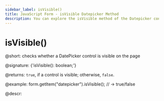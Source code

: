 ```yaml
---
sidebar_label: isVisible()
title: JavaScript Form - isVisible Datepicker Method 
description: You can explore the isVisible method of the Datepicker control of Form in the documentation of the DHTMLX JavaScript UI library. Browse developer guides and API reference, try out code examples and live demos, and download a free 30-day evaluation version of DHTMLX Suite 7.
---
```


# isVisible()

@short: checks whether a DatePicker control is visible on the page

@signature: {'isVisible(): boolean;'}

@returns:
`true`, if a control is visible; otherwise, `false`.

@example:
form.getItem("datepicker").isVisible(); 
// -> true/false

@descr:
